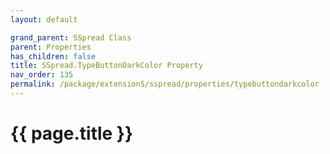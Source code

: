 ```yaml
---
layout: default

grand_parent: SSpread Class
parent: Properties
has_children: false
title: SSpread.TypeButtonDarkColor Property
nav_order: 135
permalink: /package/extension5/sspread/properties/typebuttondarkcolor
---
```

# {{ page.title }}